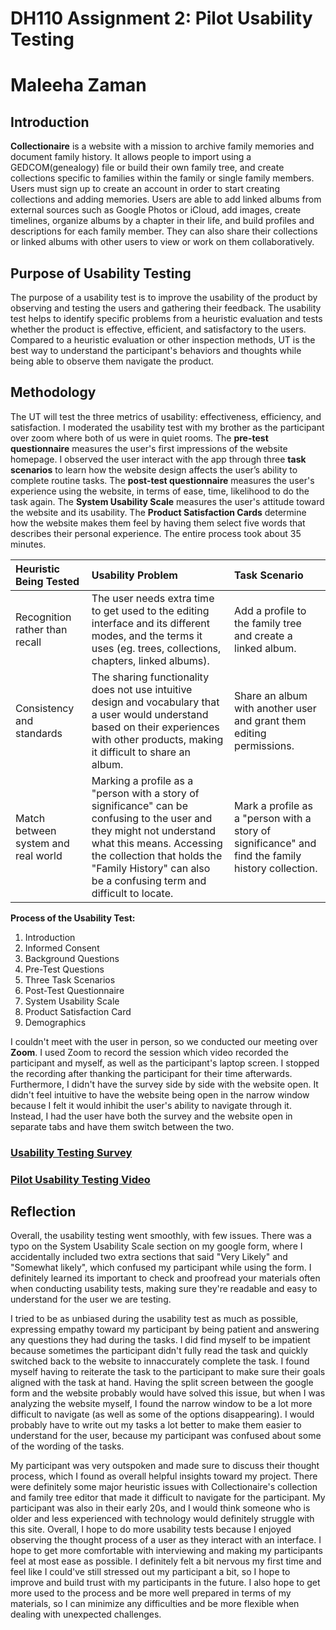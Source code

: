 # DH110 Assignment 2: Pilot Usability Testing
# Maleeha Zaman

## Introduction

**Collectionaire** is a website with a mission to archive family memories and document family history. It allows people to import using a GEDCOM(genealogy) file or build their own family tree, and create collections specific to families within the family or single family members. Users must sign up to create an account in order to start creating collections and adding memories. Users are able to add linked albums from external sources such as Google Photos or iCloud, add images, create timelines, organize albums by a chapter in their life, and build profiles and descriptions for each family member. They can also share their collections or linked albums with other users to view or work on them collaboratively.  

## Purpose of Usability Testing
The purpose of a usability test is to improve the usability of the product by observing and testing the users and gathering their feedback. The usability test helps to identify specific problems from a heuristic evaluation and tests whether the product is effective, efficient, and satisfactory to the users. Compared to a heuristic evaluation or other inspection methods, UT is the best way to understand the participant's behaviors and thoughts while being able to observe them navigate the product. 

## Methodology

The UT will test the three metrics of usability: effectiveness, efficiency, and satisfaction. I moderated the usability test with my brother as the participant over zoom where both of us were in quiet rooms. The **pre-test questionnaire** measures the user's first impressions of the website homepage. I observed the user interact with the app through three **task scenarios** to learn how the website design affects the user’s ability to complete routine tasks. The **post-test questionnaire** measures the user's experience using the website, in terms of ease, time, likelihood to do the task again. The **System Usability Scale** measures the user's attitude toward the website and its usability. The **Product Satisfaction Cards** determine how the website makes them feel by having them select five words that describes their personal experience. The entire process took about 35 minutes.

Heuristic Being Tested | Usability Problem  | Task Scenario  |
:--- | :--- | :--- |
Recognition rather than recall  | The user needs extra time to get used to the editing interface and its different modes, and the terms it uses (eg. trees, collections, chapters, linked albums).  | Add a profile to the family tree and create a linked album.  |  
Consistency and standards | The sharing functionality does not use intuitive design and vocabulary that a user would understand based on their experiences with other products, making it difficult to share an album.  | Share an album with another user and grant them editing permissions.  |
Match between system and real world  | Marking a profile as a "person with a story of significance" can be confusing to the user and they might not understand what this means. Accessing the collection that holds the "Family History" can also be a confusing term and difficult to locate. | Mark a profile as a "person with a story of significance" and find the family history collection. |


**Process of the Usability Test:**
1. Introduction
2. Informed Consent
3. Background Questions
4. Pre-Test Questions
5. Three Task Scenarios 
6. Post-Test Questionnaire
7. System Usability Scale 
8. Product Satisfaction Card
9. Demographics

I couldn't meet with the user in person, so we conducted our meeting over **Zoom**. I used Zoom to record the session which video recorded the participant and myself, as well as the participant's laptop screen. I stopped the recording after thanking the participant for their time afterwards. Furthermore, I didn't have the survey side by side with the website open. It didn't feel intuitive to have the website being open in the narrow window because I felt it would inhibit the user's ability to navigate through it. Instead, I had the user have both the survey and the website open in separate tabs and have them switch between the two. 

### [Usability Testing Survey](https://docs.google.com/forms/d/e/1FAIpQLSdGx5VNXPt8TvSU7AYRqlrcwcpPTzsWS_3E9s9ytx8ari5w2w/viewform?usp=sharing)
### [Pilot Usability Testing Video](https://drive.google.com/file/d/18N5rAV_XpNPqvsqT2HEChtTLJ1ZYEx7S/view?usp=share_link)

## Reflection

Overall, the usability testing went smoothly, with few issues. There was a typo on the System Usability Scale section on my google form, where I accidentally included two extra sections that said "Very Likely" and "Somewhat likely", which confused my participant while using the form. I definitely learned its important to check and proofread your materials often when conducting usability tests, making sure they're readable and easy to understand for the user we are testing. 

I tried to be as unbiased during the usability test as much as possible, expressing empathy toward my participant by being patient and answering any questions they had during the tasks. I did find myself to be impatient because sometimes the participant didn't fully read the task and quickly switched back to the website to innaccurately complete the task. I found myself having to reiterate the task to the participant to make sure their goals aligned with the task at hand. Having the split screen between the google form and the website probably would have solved this issue, but when I was analyzing the website myself, I found the narrow window to be a lot more difficult to navigate (as well as some of the options disappearing). I would probably have to write out my tasks a lot better to make them easier to understand for the user, because my participant was confused about some of the wording of the tasks. 

My participant was very outspoken and made sure to discuss their thought process, which I found as overall helpful insights toward my project. There were definitely some major heuristic issues with Collectionaire's collection and family tree editor that made it difficult to navigate for the participant. My participant was also in their early 20s, and I would think someone who is older and less experienced with technology would definitely struggle with this site. Overall, I hope to do more usability tests because I enjoyed observing the thought process of a user as they interact with an interface. I hope to get more comfortable with interviewing and making my participants feel at most ease as possible. I definitely felt a bit nervous my first time and feel like I could've still stressed out my participant a bit, so I hope to improve and build trust with my participants in the future. I also hope to get more used to the process and be more well prepared in terms of my materials, so I can minimize any difficulties and be more flexible when dealing with unexpected challenges.    
